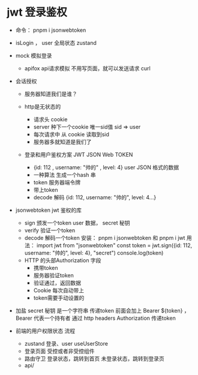 # jwt 登录鉴权
- 命令： pnpm i jsonwebtoken
- isLogin ， user 全局状态 zustand
- mock 模拟登录
    - apifox api请求模拟
    不用写页面，就可以发送请求
    curl

- 会话授权
    - 服务器知道我们是谁？
    - http是无状态的
        - 请求头 cookie
        - server 种下一个cookie 唯一sid值 sid => user
        - 每次请求中 从 cookie 读取到sid
        - 服务器多就知道是我们了

    - 登录和用户鉴权方案 JWT JSON Web TOKEN
        - {id: 112 , username: "帅的" , level: 4} user JSON 格式的数据
        - 一种算法 生成一个hash 串
        - token 服务器端令牌
        - 带上token
        - decode 解码
            {id: 112, username: "帅的", level: 4...}

- jsonwebtoken
    jwt 鉴权的库
    - sign 颁发一个token user 数据， secret 秘钥
    - verify 验证一个token
    - decode 解码一个token
    安装： pnpm i jsonwebtoken  和  pnpm i jwt
    用法：
        import jwt from "jsonwebtoken"
        const token = jwt.sign({id: 112, username: "帅的", level: 4}, "secret")
        console.log(token)
    - HTTP 的头部Authorization 字段
        - 携带token
        - 服务器验证token
        - 验证通过，返回数据
        - Cookie 每次自动带上
        - token需要手动设置的

- 加盐
    secret 秘钥 是一个字符串
    传递token 前面会加上 Bearer ${token}  ， Bearer 代表一个持有者
    通过 http headers Authorization 传递token

- 前端的用户权限状态  流程
    - zustand
        登录、user useUserStore
    - 登录页面
        受控或者非受控组件
    - 路由守卫
        登录状态，跳转到首页
        未登录状态，跳转到登录页
    - api/